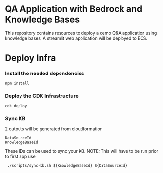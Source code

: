 # QA Application with Bedrock and Knowledge Bases

This repository contains resources to deploy a demo Q&A application using knowledge bases. A streamlit web application will be deployed to ECS. 

# Deploy Infra

### Install the needed dependencies

`npm install` 

### Deploy the CDK Infrastructure

`cdk deploy`

### Sync KB

2 outputs will be generated from cloudformation 

```
DataSourceId 
KnowledgeBaseId
```

These IDs can be used to sync your KB. NOTE: This will have to be run prior to first app use

` ./scripts/sync-kb.sh ${KnowledgeBaseId} ${DataSourceId}` 
